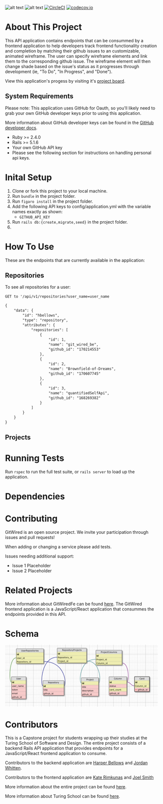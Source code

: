 ![alt text](https://img.shields.io/badge/ruby-2.4.0-red.svg "Ruby")
![alt text](https://img.shields.io/badge/rails-5.1.6-red.svg "Ruby on Rails")
[![CircleCI](https://circleci.com/gh/hbellows/git_wired_be/tree/master.svg?style=svg)](https://circleci.com/gh/hbellows/git_wired_be/tree/master)
[![codecov.io](https://codecov.io/gh/hbellows/rain_or_shine/branch/master/graph/badge.svg)](https://codecov.io/gh/hbellows/git_wired_be)
# About This Project
This API application contains endpoints that can be consummed by a frontend application to help developers track frontend functionality creation and completion by matching their github issues to an customizable, animated wireframe.  The user can specify wireframe elements and link them to the corresponding github issue.  The wireframe element will then change shade based on the issue's status as it progresses through development (ie, "To Do", "In Progress", and "Done").

View this application's progess by visiting it's [project board](https://github.com/hbellows/git_wired_be/projects/1).

## System Requirements
Please note: This application uses GitHub for Oauth, so you'll likely need to grab your own GitHub developer keys prior to using this application.

More information about GitHub developer keys can be found in the [GitHub developer docs](https://developer.github.com/v3/).

 - Ruby >= 2.4.0
 - Rails >= 5.1.6
 - Your own GitHub API key
 - Please see the following section for instructions on handling personal api keys.

# Inital Setup
1. Clone or fork this project to your local machine.
2. Run `bundle` in the project folder.
3. Run `figaro install` in the project folder.
4. Add the following API keys to config/application.yml with the variable names exactly as shown:
   - `GITHUB_API_KEY`
5. Run `rails db:{create,migrate,seed}` in the project folder.
6.

# How To Use 
These are the endpoints that are currently available in the application:

## Repositories

To see all repositories for a user: 
```
GET to '/api/v1/repositories?user_name=user_name
```
```
{
    "data": {
        "id": "hbellows",
        "type": "repository",
        "attributes": {
            "repositories": [
                {
                    "id": 1,
                    "name": "git_wired_be",
                    "github_id": "170214553"
                },
                {
                    "id": 2,
                    "name": "Brownfield-of-Dreams",
                    "github_id": "170607745"
                },
                {
                    "id": 3,
                    "name": "quantifiedSelfApi",
                    "github_id": "168269382"
                }
            ]
        }
    }
}
```
## Projects


# Running Tests
Run `rspec` to run the full test suite, or `rails server` to load up the application.
# Dependencies
# Contributing
GitWired is an open source project. We invite your participation through issues and pull requests! 

When adding or changing a service please add tests.

Issues needing additional support:
- Issue 1 Placeholder
- Issue 2 Placeholder

# Related Projects

More information about GitWiredFe can be found [here](https://github.com/JoelSmith123/git_wired_fe).
The GitWired frontend application is a JavaScript/React application that consummes the endpoints provided in this API.  

# Schema
![Schema](Schema.png)

# Contributors
This is a Capstone project for students wrapping up their studies at the Turing School of Software and Design.  The entire project consists of a backend Rails API application that provides endpoints for a JavaScript/React frontend application to consume.

Contributors to the backend application are [Harper Bellows](@hbellows) and [Jordan Whitten](@jordanwa1947).

Contributors to the frontend application are [Kate Rimkunas](@kate-v2) and [Joel Smith](@joelsmith123)

More information about the entire project can be found [here](http://backend.turing.io/module4/projects/cross_pollination/cross_pollination_spec).

More information about Turing School can be found [here](https://turing.io/).
